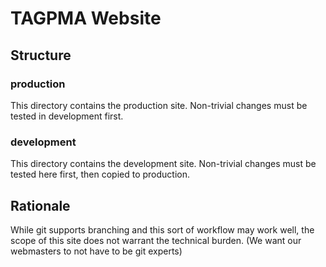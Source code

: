 # TAGPMA Website

## Structure
### production
This directory contains the production site. Non-trivial changes must be tested in development first.

### development
This directory contains the development site. Non-trivial changes must be tested here first, then copied to production.

## Rationale
While git supports branching and this sort of workflow may work well, the scope of this site does not warrant the technical burden.
(We want our webmasters to not have to be git experts)
